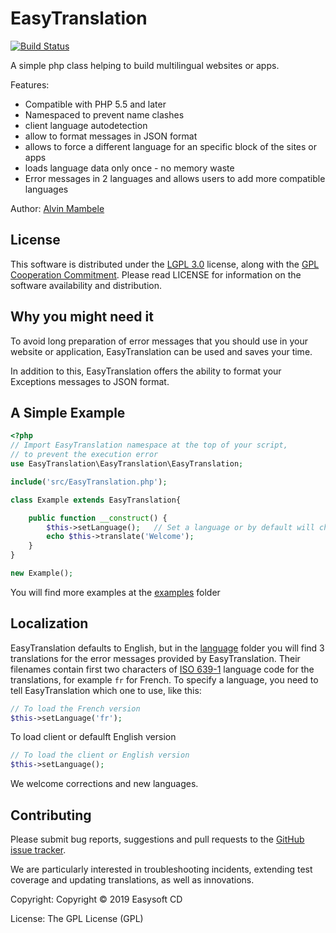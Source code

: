 # EasyTranslation

[![Build Status](https://travis-ci.org/Abl1ck/EasyTranslation.svg?branch=master)](https://travis-ci.org/Abl1ck/EasyTranslation) 

 A simple php class helping to build multilingual websites or apps.

Features:  

- Compatible with PHP 5.5 and later
- Namespaced to prevent name clashes
- client language autodetection
- allow to format messages in JSON format
- allows to force a different language for an specific block of the sites or apps
- loads language data only once - no memory waste
- Error messages in 2 languages and allows users to add more compatible languages

Author: [Alvin Mambele](https://github.com/Easysoft-cd)

## License
This software is distributed under the [LGPL 3.0](https://www.gnu.org/licenses/lgpl-3.0.html) license, along with the [GPL Cooperation Commitment](https://gplcc.github.io/gplcc/). Please read LICENSE for information on the software availability and distribution.

## Why you might need it
To avoid long preparation of error messages that you should use in your website or application, EasyTranslation can be used and saves your time.

In addition to this, EasyTranslation offers the ability to format your Exceptions messages to JSON format.

## A Simple Example
```php
<?php
// Import EasyTranslation namespace at the top of your script,
// to prevent the execution error
use EasyTranslation\EasyTranslation\EasyTranslation;

include('src/EasyTranslation.php');

class Example extends EasyTranslation{

    public function __construct() {
		$this->setLanguage();	// Set a language or by default will check for client language (e.g. French is "fr")
		echo $this->translate('Welcome');
    }
}

new Example();
```

You will find more examples at the [examples](https://github.com/Easysoft-cd/EasyTranslation/tree/master/exemples) folder

## Localization
EasyTranslation defaults to English, but in the [language](https://github.com/Easysoft-cd/EasyTranslation/tree/master/exemples/languages) folder you will find 3 translations for the error messages provided by EasyTranslation. Their filenames contain first two characters of [ISO 639-1](http://en.wikipedia.org/wiki/ISO_639-1) language code for the translations, for example `fr` for French. To specify a language, you need to tell EasyTranslation which one to use, like this:

```php
// To load the French version
$this->setLanguage('fr');
```

To load client or defaulft English version
```php
// To load the client or English version
$this->setLanguage();
```

We welcome corrections and new languages.


## Contributing
Please submit bug reports, suggestions and pull requests to the [GitHub issue tracker](https://github.com/Easysoft-cd/EasyTranslation/issues).

We are particularly interested in troubleshooting incidents, extending test coverage and updating translations, as well as innovations.



Copyright: Copyright © 2019 Easysoft CD

License: The GPL License (GPL)
